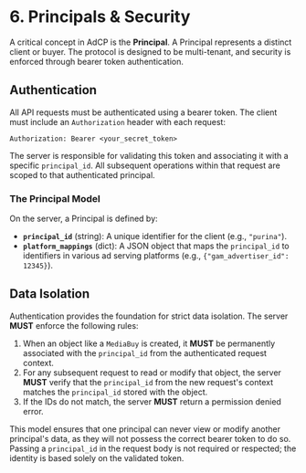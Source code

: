 # 6. Principals & Security

A critical concept in AdCP is the **Principal**. A Principal represents a distinct client or buyer. The protocol is designed to be multi-tenant, and security is enforced through bearer token authentication.

## Authentication

All API requests must be authenticated using a bearer token. The client must include an `Authorization` header with each request:

`Authorization: Bearer <your_secret_token>`

The server is responsible for validating this token and associating it with a specific `principal_id`. All subsequent operations within that request are scoped to that authenticated principal.

### The Principal Model

On the server, a Principal is defined by:
- **`principal_id`** (string): A unique identifier for the client (e.g., `"purina"`).
- **`platform_mappings`** (dict): A JSON object that maps the `principal_id` to identifiers in various ad serving platforms (e.g., `{"gam_advertiser_id": 12345}`).

## Data Isolation

Authentication provides the foundation for strict data isolation. The server **MUST** enforce the following rules:

1.  When an object like a `MediaBuy` is created, it **MUST** be permanently associated with the `principal_id` from the authenticated request context.
2.  For any subsequent request to read or modify that object, the server **MUST** verify that the `principal_id` from the new request's context matches the `principal_id` stored with the object.
3.  If the IDs do not match, the server **MUST** return a permission denied error.

This model ensures that one principal can never view or modify another principal's data, as they will not possess the correct bearer token to do so. Passing a `principal_id` in the request body is not required or respected; the identity is based solely on the validated token.
